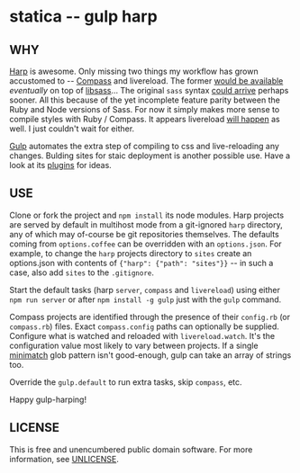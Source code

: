 # statica -- gulp harp

## WHY

[Harp](http://harpjs.com) is awesome.  Only missing two things my workflow has grown accustomed to -- [Compass](http://compass-style.org) and livereload.  The former [would be available](https://github.com/hcatlin/libsass/issues/82) *eventually* on top of [libsass](http://libsass.org)...  The original `sass` syntax [could arrive](https://github.com/sintaxi/harp/issues/185) perhaps sooner.  All this because of the yet incomplete feature parity between the Ruby and Node versions of Sass.  For now it simply makes more sense to compile styles with Ruby / Compass.  It appears livereload [will happen](https://github.com/sintaxi/harp/issues/80) as well.  I just couldn't wait for either.

[Gulp](http://gulpjs.com) automates the extra step of compiling to css and live-reloading any changes.  Bulding sites for staic deployment is another possible use.  Have a look at its [plugins](http://gulpjs.com/plugins) for ideas.


## USE

Clone or fork the project and `npm install` its node modules.  Harp projects are served by default in multihost mode from a git-ignored `harp` directory, any of which may of-course be git repositories themselves.  The defaults coming from `options.coffee` can be overridden with an `options.json`.  For example, to change the `harp` projects directory to `sites` create an options.json with contents of `{"harp": {"path": "sites"}}` -- in such a case, also add `sites` to the `.gitignore`.

Start the default tasks (harp `server`, `compass` and `livereload`) using either `npm run server` or after `npm install -g gulp` just with the `gulp` command.

Compass projects are identified through the presence of their `config.rb` (or `compass.rb`) files.  Exact `compass.config` paths can optionally be supplied.  Configure what is watched and reloaded with `livereload.watch`.  It's the configuration value most likely to vary between projects.  If a single [minimatch](https://github.com/isaacs/minimatch) glob pattern isn't good-enough, gulp can take an array of strings too.

Override the `gulp.default` to run extra tasks, skip `compass`, etc.

Happy gulp-harping!


## LICENSE

This is free and unencumbered public domain software.
For more information, see [UNLICENSE](http://unlicense.org).
